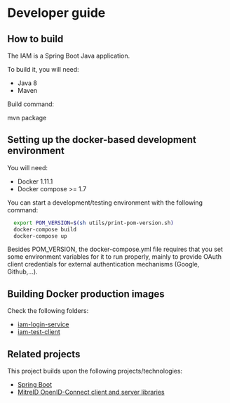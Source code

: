 # Developer guide

## How to build

The IAM is a Spring Boot Java application.

To build it, you will need:

- Java 8
- Maven

Build command:

  mvn package

## Setting up the docker-based development environment

You will need:

- Docker 1.11.1
- Docker compose >= 1.7

You can start a development/testing environment with the following command:

```bash
  export POM_VERSION=$(sh utils/print-pom-version.sh)
  docker-compose build
  docker-compose up
```

Besides POM_VERSION, the docker-compose.yml file requires that you set some
environment variables for it to run properly, mainly to provide OAuth client
credentials for external authentication mechanisms (Google, Github,...).

## Building Docker production images

Check the following folders:

- [iam-login-service](iam-login-service/docker)
- [iam-test-client](iam-test-client/docker)

## Related projects

This project builds upon the following projects/technologies:

- [Spring Boot][spring-boot]
- [MitreID OpenID-Connect client and server libraries][mitre]

[mitre]: https://github.com/mitreid-connect/OpenID-Connect-Java-Spring-Server
[spring-boot]: http://projects.spring.io/spring-boot/